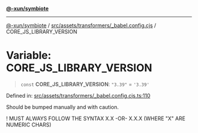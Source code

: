 [**@-xun/symbiote**](../../../../../README.md)

***

[@-xun/symbiote](../../../../../README.md) / [src/assets/transformers/\_babel.config.cjs](../README.md) / CORE\_JS\_LIBRARY\_VERSION

# Variable: CORE\_JS\_LIBRARY\_VERSION

> `const` **CORE\_JS\_LIBRARY\_VERSION**: `"3.39"` = `'3.39'`

Defined in: [src/assets/transformers/\_babel.config.cjs.ts:110](https://github.com/Xunnamius/symbiote/blob/1546ab8527a571efe54081d7614bd35a9d6e0c3c/src/assets/transformers/_babel.config.cjs.ts#L110)

Should be bumped manually and with caution.

! MUST ALWAYS FOLLOW THE SYNTAX X.X -OR- X.X.X (WHERE "X" ARE NUMERIC CHARS)
